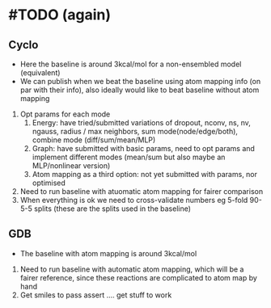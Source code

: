 # #TODO (again)

## Cyclo
- Here the baseline is around 3kcal/mol for a non-ensembled model (equivalent)
- We can publish when we beat the baseline using atom mapping info (on par with their info), also ideally would like to beat baseline without atom mapping 

1. Opt params for each mode
    1. Energy: have tried/submitted variations of dropout, nconv, ns, nv, ngauss, radius / max neighbors, sum mode(node/edge/both), combine mode (diff/sum/mean/MLP)
   2. Graph: have submitted with basic params, need to opt params and implement different modes (mean/sum but also maybe an MLP/nonlinear version)
   3. Atom mapping as a third option: not yet submitted with params, nor optimised
2. Need to run baseline with atuomatic atom mapping for fairer comparison
3. When everything is ok we need to cross-validate numbers eg 5-fold 90-5-5 splits (these are the splits used in the baseline)

## GDB
- The baseline with atom mapping is around 3kcal/mol

1. Need to run baseline with automatic atom mapping, which will be a fairer reference, since these reactions are complicated to atom map by hand
2. Get smiles to pass assert .... get stuff to work
